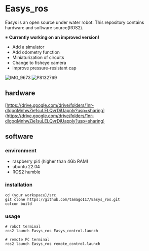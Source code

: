 # Easys_ros
Easys is an open source under water robot. This repository contains hardware and software source(ROS2).

※ **Currently working on an improved version!**

- Add a simulator
- Add odometry function
- Miniaturization of circuits
- Change to fisheye camera
- improve pressure-resistant cap

![IMG_9673](https://github.com/tamago117/Easys_ros/assets/38370926/150ee971-6230-4fc3-9c5f-c7301954f7d2)
![P8132769](https://github.com/tamago117/Easys_ros/assets/38370926/9c8923b8-014f-4e5c-a402-4565e1488479)

## hardware
[https://drive.google.com/drive/folders/1nr-dIgoqMnhwZie1suLELQvrDiUapply?usp=sharing](https://drive.google.com/drive/folders/1nr-dIgoqMnhwZie1suLELQvrDiUapply?usp=sharing)

## software
### environment
- raspberry pi4 (higher than 4Gb RAM)
- ubuntu 22.04
- ROS2 humble

### installation
```
cd (your workspace)/src
git clone https://github.com/tamago117/Easys_ros.git
colcon build
```

### usage

```
# robot terminal
ros2 launch Easys_ros Easys_control.launch
```
```
# remote PC terminal
ros2 launch Easys_ros remote_control.launch
```

